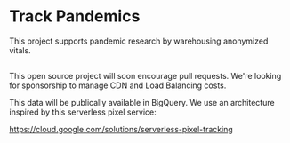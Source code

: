 # Track Pandemics
This project supports pandemic research by warehousing anonymized vitals.  

##
This open source project will soon encourage pull requests. We're looking for sponsorship to manage CDN and Load Balancing costs.  

This data will be publically available in BigQuery. We use an architecture inspired by this serverless pixel service:  

https://cloud.google.com/solutions/serverless-pixel-tracking


